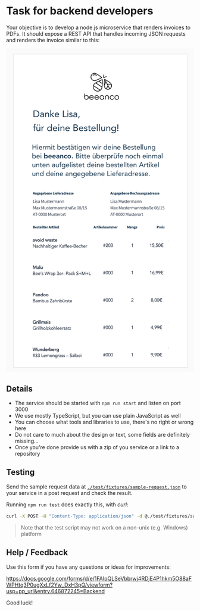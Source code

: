 # Task for backend developers

Your objective is to develop a node.js microservice that renders invoices to PDFs. It should expose a REST API that handles incoming JSON requests and renders the invoice similar to this:

![Preview](./docs/preview.png)

## Details

- The service should be started with `npm run start` and listen on port 3000
- We use mostly TypeScript, but you can use plain JavaScript as well
- You can choose what tools and libraries to use, there's no right or wrong here
- Do not care to much about the design or text, some fields are definitely missing...
- Once you're done provide us with a zip of you service or a link to a repository

## Testing

Send the sample request data at [`./test/fixtures/sample-request.json`](./test/fixtures/sample-request.json) to your service in a post request and check the result.

Running `npm run test` does exactly this, with _curl_:

```sh
curl -X POST -H "Content-Type: application/json" -d @./test/fixtures/sample-request.json http://localhost:3000 --output test/results/sample-request.pdf
```

> Note that the test script may not work on a non-unix (e.g. Windows) platform

## Help / Feedback

Use this form if you have any questions or ideas for improvements:

https://docs.google.com/forms/d/e/1FAIpQLSeVbbrwj4RDjE4P1hkm5O88aFWPHtq3P0ugXxLf2Yw_DxH3pQ/viewform?usp=pp_url&entry.646872245=Backend

Good luck!

